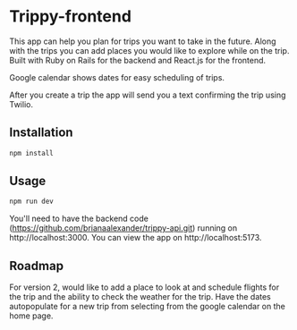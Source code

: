 # Trippy-frontend

This app can help you plan for trips you want to take in the future. Along with the trips you can add places you would like to explore while on the trip. Built with Ruby on Rails for the backend and React.js for the frontend.

Google calendar shows dates for easy scheduling of trips.

After you create a trip the app will send you a text confirming the trip using Twilio.

## Installation

```bash
npm install
```

## Usage

```bash
npm run dev
```

You'll need to have the backend code (https://github.com/brianaalexander/trippy-api.git) running on http://localhost:3000.
You can view the app on http://localhost:5173.

## Roadmap

For version 2, would like to add a place to look at and schedule flights for the trip and the ability to check the weather for the trip. Have the dates autopopulate for a new trip from selecting from the google calendar on the home page.
